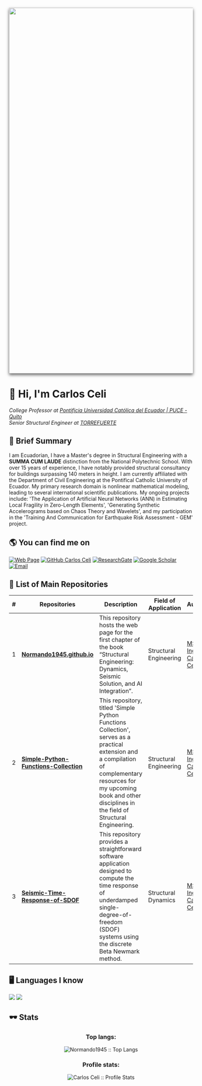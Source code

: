 <div align="center">
    <img src="https://github.com/Normando1945/Normando1945/assets/62081230/6b8eb917-a3cc-4542-b6c7-1dae29567c53" width="1000" style="box-shadow: 0px 4px 8px rgba(0, 0, 0, 0.6); margin-right: 20px;">
</div>



# :wave: **Hi, I'm Carlos Celi**

<p><em>College Professor at <a href="https://www.puce.edu.ec/">Pontificia Universidad Católica del Ecuador | PUCE - Quito </a></br>Senior Structural Engineer at <a href="http://www.torrefuerte.ec/">TORREFUERTE</a> 
</em></p>

## :notebook_with_decorative_cover: Brief Summary

I am Ecuadorian, I have a Master's degree in Structural Engineering with a **SUMMA CUM LAUDE** distinction from the National Polytechnic School. With over 15 years of experience, I have notably provided structural consultancy for buildings surpassing 140 meters in height. I am currently affiliated with the Department of Civil Engineering at the Pontifical Catholic University of Ecuador. My primary research domain is nonlinear mathematical modeling, leading to several international scientific publications. My ongoing projects include: 'The Application of Artificial Neural Networks (ANN) in Estimating Local Fragility in Zero-Length Elements', 'Generating Synthetic Accelerograms based on Chaos Theory and Wavelets', and my participation in the 'Training And Communication for Earthquake Risk Assessment - GEM' project.


## :earth_americas: **You can find me on**

[![Web Page](https://img.shields.io/badge/Web%20Page-caceli.net-blue)](http:caceli.net)
[![GitHub Carlos Celi](https://img.shields.io/github/followers/Normando1945?label=follow&style=social)](https://github.com/Normando1945)
[![ResearchGate](https://img.shields.io/badge/-ResearchGate-00CCBB?style=social&logo=researchgate)](https://www.researchgate.net/profile/Carlos-Celi)
[![Google Scholar](https://img.shields.io/badge/-Google%20Scholar-4285F4?style=social&logo=google)](https://scholar.google.com.ec/citations?hl=es&user=yR4Gz7kAAAAJ)
<a href="Carlos Celi:normando1945@gmail.com"><img alt="Email" src="https://img.shields.io/badge/Email-normando1945@gmail.com-blue?style=flat&logo=gmail"></a>


## :scroll: **List of Main Repositories**

| #  | Repositories | Description | Field of Application |  Author | 
| -- | --------------------- | ----------- | ----------- | ----------- |
| 1  | **[Normando1945.github.io](https://github.com/Normando1945/Normando1945.github.io)** | This repository hosts the web page for the first chapter of the book “Structural Engineering: Dynamics, Seismic Solution, and AI Integration”. | Structural Engineering | [MSc. Ing. Carlos Celi](https://fragrant-knight-4af.notion.site/My-Personal-Page-for-Academic-Use-5c5f007b3f3f4c76a604960d9dbffca7) |
| 2  | **[Simple-Python-Functions-Collection](https://github.com/Normando1945/Simple-Python-Functions-Collection)** | This repository, titled 'Simple Python Functions Collection', serves as a practical extension and a compilation of complementary resources for my upcoming book and other disciplines in the field of Structural Engineering. | Structural Engineering | [MSc. Ing. Carlos Celi](https://fragrant-knight-4af.notion.site/My-Personal-Page-for-Academic-Use-5c5f007b3f3f4c76a604960d9dbffca7) |
| 3  | **[Seismic-Time-Response-of-SDOF](https://github.com/Normando1945/Seismic-Time-Response-of-SDOF)** | This repository provides a straightforward software application designed to compute the time response of underdamped single-degree-of-freedom (SDOF) systems using the discrete Beta Newmark method. | Structural Dynamics | [MSc. Ing. Carlos Celi](https://fragrant-knight-4af.notion.site/My-Personal-Page-for-Academic-Use-5c5f007b3f3f4c76a604960d9dbffca7) |




## :desktop_computer: **Languages I know**

<img src="https://img.shields.io/badge/-Python-black?style=flat&logo=python&logoColor=white"> <img src="https://img.shields.io/badge/-MATLAB-black?style=flat&logo=matlab&logoColor=white">



## :dark_sunglasses: **Stats**

<h3 align="center">Top langs:</h3>
<p align="center">
<img src="https://github-readme-stats.vercel.app/api/top-langs/?username=Normando1945&langs_count=10&theme=tokyo&layout=compact" alt="Normando1945 :: Top Langs" />
</p>
<h3 align="center">Profile stats:</h3>
<p align="center">
<img src="https://github-readme-stats.vercel.app/api?username=Normando1945&show_icons=true&theme=light" alt="Carlos Celi :: Profile Stats" />
</p>
